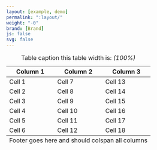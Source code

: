 ```yaml
---
layout: [example, demo]
permalink: ":layout/"
weight: "-0"
brand: [Brand]
js: false
svg: false
---
```


<div class="table-responsive">
	<table class="table table-striped">
		<caption>
			Table caption this table width is: <em>(100%)</em>
		</caption>
		<thead>
			<tr>
				<th scope="col">Column 1</th>
				<th scope="col">Column 2</th>
				<th scope="col">Column 3</th>
			</tr>
		</thead>
		<tbody>
			<tr>
				<td>Cell 1</td>
				<td>Cell 7</td>
				<td>Cell 13</td>
			</tr>
			<tr>
				<td>Cell 2</td>
				<td>Cell 8</td>
				<td>Cell 14</td>
			</tr>
			<tr>
				<td>Cell 3</td>
				<td>Cell 9</td>
				<td>Cell 15</td>
			</tr>
			<tr>
				<td>Cell 4</td>
				<td>Cell 10</td>
				<td>Cell 16</td>
			</tr>
			<tr>
				<td>Cell 5</td>
				<td>Cell 11</td>
				<td>Cell 17</td>
			</tr>
			<tr>
				<td>Cell 6</td>
				<td>Cell 12</td>
				<td>Cell 18</td>
			</tr>
		</tbody>
		<tfoot>
			<tr>
				<td colspan="3">
					Footer goes here and
					should colspan all columns
				</td>
			</tr>
		</tfoot>
	</table>
</div>